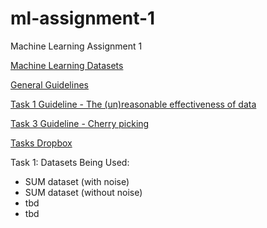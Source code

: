 # ml-assignment-1
Machine Learning Assignment 1

[Machine Learning Datasets](https://www.dropbox.com/sh/euppz607r6gsen2/AACcVFIxekZXYTEM5ZsMSczEa?dl=0)

[General Guidelines](https://www.dropbox.com/s/w7wt95j8x8et415/General%20Guidelines.pdf?dl=0)

[Task 1 Guideline - The (un)reasonable effectiveness of data](https://www.dropbox.com/sh/fflddgww49pon9h/AAB5HXRn16tzWojqf15i_jhma?dl=0&preview=instructions%2C+task+1.pdf)

[Task 3 Guideline - Cherry picking](https://www.dropbox.com/sh/fflddgww49pon9h/AAB5HXRn16tzWojqf15i_jhma?dl=0&preview=instructions.+task+3.pdf)

[Tasks Dropbox](https://www.dropbox.com/sh/fflddgww49pon9h/AAB5HXRn16tzWojqf15i_jhma?dl=0)

Task 1: Datasets Being Used:
- SUM dataset (with noise)
- SUM dataset (without noise)
- tbd
- tbd


